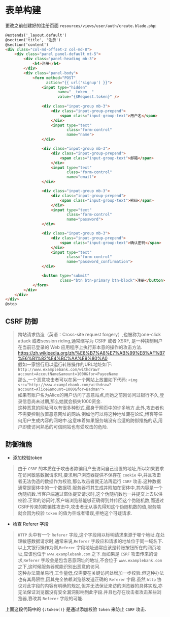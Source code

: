 # 表单构建

更改之前创建好的注册页面 `resources/views/user/auth/create.blade.php`:

~~~~ html
@extends('_layout.default')
@section('title', '注册')
@section('content')
<div class="col-md-offset-2 col-md-8">
    <div class="panel panel-default mt-5">
        <div class="panel-heading mb-3">
            <h4>注册</h4>
        </div>
        <div class="panel-body">
            <form method="POST"
                  action="{{ url('signup') }}">
                <input type="hidden"
                       name="__token__"
                       value="{$Request.token}" />
                       
                <div class="input-group mb-3">
                    <div class="input-group-prepend">
                        <span class="input-group-text">用户名</span>
                    </div>
                    <input type="text"
                           class="form-control"
                           name="name">
                </div>

                <div class="input-group mb-3">
                    <div class="input-group-prepend">
                        <span class="input-group-text">邮箱</span>
                    </div>
                    <input type="text"
                           class="form-control"
                           name="email">
                </div>

                <div class="input-group mb-3">
                    <div class="input-group-prepend">
                        <span class="input-group-text">密码</span>
                    </div>
                    <input type="text"
                           class="form-control"
                           name="password">
                </div>

                <div class="input-group mb-3">
                    <div class="input-group-prepend">
                        <span class="input-group-text">确认密码</span>
                    </div>
                    <input type="text"
                           class="form-control"
                           name="password_confirmation">
                </div>

                <button type="submit"
                        class="btn btn-primary btn-block">注册</button>
            </form>
        </div>
    </div>
</div>
@stop
~~~~

## CSRF 防御

> 跨站请求伪造（英语：Cross-site request forgery）,也被称为one-click attack 或者session riding,通常缩写为 CSRF 或者 XSRF, 是一种挟制用户在当前已登录的 Web 应用程序上执行非本意的操作的攻击方法. https://zh.wikipedia.org/zh/%E8%B7%A8%E7%AB%99%E8%AF%B7%E6%B1%82%E4%BC%AA%E9%80%A0  
> 假如一家银行用以运行转账操作的URL地址如下: `http://www.examplebank.com/withdraw?account=AccoutName&amount=1000&for=PayeeName`  
那么,一个恶意攻击者可以在另一个网站上放置如下代码: `<img src="http://www.examplebank.com/withdraw?account=Alice&amount=1000&for=Badman">`  
如果有账户名为Alice的用户访问了恶意站点,而她之前刚访问过银行不久,登录信息尚未过期,那么她就会损失1000资金.  
这种恶意的网址可以有很多种形式,藏身于网页中的许多地方.此外,攻击者也不需要控制放置恶意网址的网站.例如他可以将这种地址藏在论坛,博客等任何用户生成内容的网站中.这意味着如果服务端没有合适的防御措施的话,用户即使访问熟悉的可信网站也有受攻击的危险.

## 防御措施

* 添加校验token

> 由于 `CSRF` 的本质在于攻击者欺骗用户去访问自己设置的地址,所以如果要求在访问敏感数据请求时,要求用户浏览器提供不保存在 `cookie` 中,并且攻击者无法伪造的数据作为校验,那么攻击者就无法再运行 `CSRF` 攻击.这种数据通常是窗体中的一个数据项.服务器将其生成并附加在窗体中,其内容是一个伪随机数.当客户端通过窗体提交请求时,这个伪随机数也一并提交上去以供校验.正常的访问时,客户端浏览器能够正确得到并传回这个伪随机数,而通过CSRF传来的欺骗性攻击中,攻击者无从事先得知这个伪随机数的值,服务端就会因为校验 `token` 的值为空或者错误,拒绝这个可疑请求.

* 检查 Referer 字段

> `HTTP` 头中有一个 `Referer` 字段,这个字段用以标明请求来源于哪个地址.在处理敏感数据请求时,通常来说,`Referer` 字段应和请求的地址位于同一域名下.以上文银行操作为例,`Referer` 字段地址通常应该是转账按钮所在的网页地址,应该也位于 `www.examplebank.com` 之下.而如果是 `CSRF` 攻击传来的请求,`Referer` 字段会是包含恶意网址的地址,不会位于 `www.examplebank.com` 之下,这时候服务器就能识别出恶意的访问.  
这种办法简单易行,工作量低,仅需要在关键访问处增加一步校验.但这种办法也有其局限性,因其完全依赖浏览器发送正确的 `Referer` 字段.虽然 `http` 协议对此字段的内容有明确的规定,但并无法保证来访的浏览器的具体实现,亦无法保证浏览器没有安全漏洞影响到此字段.并且也存在攻击者攻击某些浏览器,篡改其 `Referer` 字段的可能.

上面这段代码中的 `{:token()}` 是通过添加校验 `token` 来防止 `CSRF` 攻击.